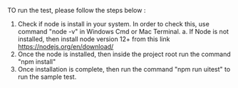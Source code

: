TO run the test, please follow the steps below :

1. Check if node is install in your system. In order to check this, use command "node -v" in Windows Cmd or Mac Terminal.
    a. If Node is not installed, then install node version 12+ from this link https://nodejs.org/en/download/
2. Once the node is installed, then inside the project root run the command "npm install"
3. Once installation is complete, then run the command  "npm run uitest" to run the sample test.